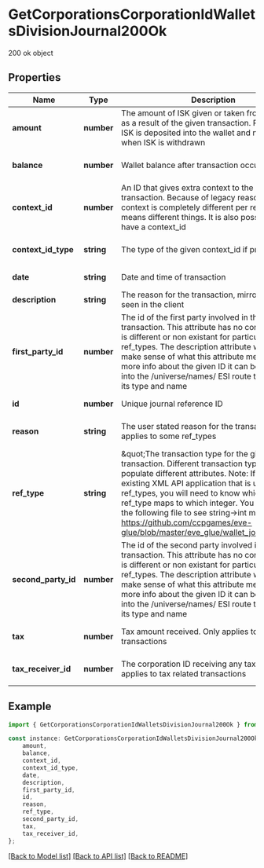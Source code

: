 # GetCorporationsCorporationIdWalletsDivisionJournal200Ok

200 ok object

## Properties

Name | Type | Description | Notes
------------ | ------------- | ------------- | -------------
**amount** | **number** | The amount of ISK given or taken from the wallet as a result of the given transaction. Positive when ISK is deposited into the wallet and negative when ISK is withdrawn | [optional] [default to undefined]
**balance** | **number** | Wallet balance after transaction occurred | [optional] [default to undefined]
**context_id** | **number** | An ID that gives extra context to the particular transaction. Because of legacy reasons the context is completely different per ref_type and means different things. It is also possible to not have a context_id | [optional] [default to undefined]
**context_id_type** | **string** | The type of the given context_id if present | [optional] [default to undefined]
**date** | **string** | Date and time of transaction | [default to undefined]
**description** | **string** | The reason for the transaction, mirrors what is seen in the client | [default to undefined]
**first_party_id** | **number** | The id of the first party involved in the transaction. This attribute has no consistency and is different or non existant for particular ref_types. The description attribute will help make sense of what this attribute means. For more info about the given ID it can be dropped into the /universe/names/ ESI route to determine its type and name | [optional] [default to undefined]
**id** | **number** | Unique journal reference ID | [default to undefined]
**reason** | **string** | The user stated reason for the transaction. Only applies to some ref_types | [optional] [default to undefined]
**ref_type** | **string** | \&quot;The transaction type for the given. transaction. Different transaction types will populate different attributes. Note: If you have an existing XML API application that is using ref_types, you will need to know which string ESI ref_type maps to which integer. You can look at the following file to see string-&gt;int mappings: https://github.com/ccpgames/eve-glue/blob/master/eve_glue/wallet_journal_ref.py\&quot; | [default to undefined]
**second_party_id** | **number** | The id of the second party involved in the transaction. This attribute has no consistency and is different or non existant for particular ref_types. The description attribute will help make sense of what this attribute means. For more info about the given ID it can be dropped into the /universe/names/ ESI route to determine its type and name | [optional] [default to undefined]
**tax** | **number** | Tax amount received. Only applies to tax related transactions | [optional] [default to undefined]
**tax_receiver_id** | **number** | The corporation ID receiving any tax paid. Only applies to tax related transactions | [optional] [default to undefined]

## Example

```typescript
import { GetCorporationsCorporationIdWalletsDivisionJournal200Ok } from 'eve-esi-client-ts';

const instance: GetCorporationsCorporationIdWalletsDivisionJournal200Ok = {
    amount,
    balance,
    context_id,
    context_id_type,
    date,
    description,
    first_party_id,
    id,
    reason,
    ref_type,
    second_party_id,
    tax,
    tax_receiver_id,
};
```

[[Back to Model list]](../README.md#documentation-for-models) [[Back to API list]](../README.md#documentation-for-api-endpoints) [[Back to README]](../README.md)
